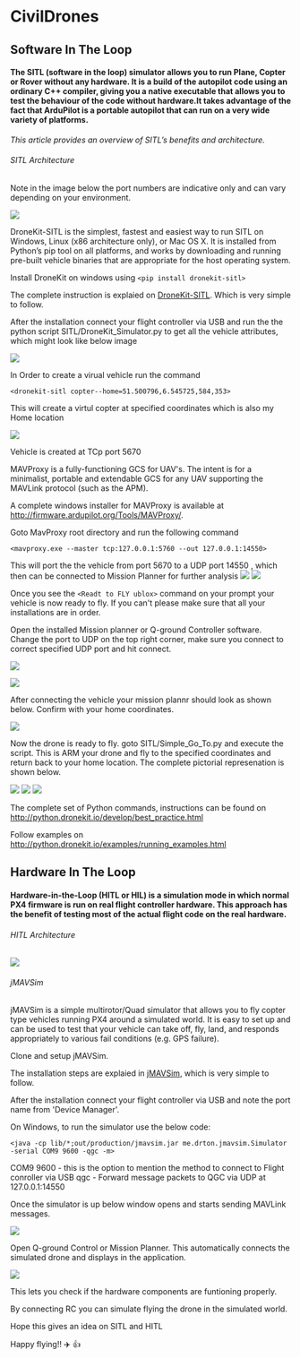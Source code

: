# CivilDrones
## Software In The Loop
#### The SITL (software in the loop) simulator allows you to run Plane, Copter or Rover without any hardware. It is a build of the autopilot code using an ordinary C++ compiler, giving you a native executable that allows you to test the behaviour of the code without hardware.It takes advantage of the fact that ArduPilot is a portable autopilot that can run on a very wide variety of platforms.

*This article provides an overview of SITL’s benefits and architecture.*

###### SITL Architecture
Note in the image below the port numbers are indicative only and can vary depending on your environment.

![](https://user-images.githubusercontent.com/10976047/51415178-396bcb00-1b75-11e9-9d89-dcc1d00e5d5e.jpg)

DroneKit-SITL is the simplest, fastest and easiest way to run SITL on Windows, Linux (x86 architecture only), or Mac OS X. It is installed from Python’s pip tool on all platforms, and works by downloading and running pre-built vehicle binaries that are appropriate for the host operating system.

Install DroneKit on windows using `<pip install dronekit-sitl>` 

The complete instruction is explaied on [DroneKit-SITL](http://python.dronekit.io/develop/sitl_setup.html). Which is very simple to 
follow.

After the installation connect your flight controller via USB and run the the python script SITL/DroneKit_Simulator.py to get all the vehicle attributes, which might look like below image

![](https://user-images.githubusercontent.com/10976047/51426373-13344280-1bea-11e9-8b1e-b10c17eedb16.png)

In Order to create a virual vehicle run the command

`<dronekit-sitl copter--home=51.500796,6.545725,584,353>` 

This will create a virtul copter at specified coordinates which is also my Home location

![](https://user-images.githubusercontent.com/10976047/51426417-ce5cdb80-1bea-11e9-87fc-35840493b1a1.PNG)

Vehicle is created at TCp port 5670

MAVProxy is a fully-functioning GCS for UAV's. The intent is for a minimalist, portable and extendable GCS for any UAV supporting the MAVLink protocol (such as the APM).

A complete windows installer for MAVProxy is available at 
http://firmware.ardupilot.org/Tools/MAVProxy/.

Goto MavProxy root directory and run the following command

`<mavproxy.exe --master tcp:127.0.0.1:5760 --out 127.0.0.1:14550>` 

This will port the the vehicle from port 5670 to a UDP port 14550 , which then can be connected to Mission Planner for further
analysis
![](https://user-images.githubusercontent.com/10976047/51426482-cbaeb600-1beb-11e9-9c50-44e15b101bce.PNG)
![](https://user-images.githubusercontent.com/10976047/51426483-cf423d00-1beb-11e9-9115-f34e2b70d69f.PNG)

Once you see the `<Readt to FLY ublox>` command on your prompt your vehicle is now ready to fly. If you can't please make sure that all your installations are in order.

Open the installed Mission planner or Q-ground Controller software. Change the port to UDP on the top right corner, make sure you connect to correct specified UDP port and hit connect.

![](https://user-images.githubusercontent.com/10976047/51426539-89d23f80-1bec-11e9-8d2f-25492e7c1d84.PNG)

![](https://user-images.githubusercontent.com/10976047/51426564-d1f16200-1bec-11e9-9c5a-0f11f63d24f5.PNG)

After connecting the vehicle your mission plannr should look as shown below. Confirm with your home coordinates.

![](https://user-images.githubusercontent.com/10976047/51426642-d407f080-1bed-11e9-8c4e-b1d74e0c719d.PNG)

Now the drone is ready to fly. goto SITL/Simple_Go_To.py and execute the script. This is ARM your drone and fly to the specified coordinates and return back to your home location. The complete pictorial represenation is shown below.

![](https://user-images.githubusercontent.com/10976047/51426728-ee8e9980-1bee-11e9-9a67-3db069acd430.png)
![](https://user-images.githubusercontent.com/10976047/51426729-ee8e9980-1bee-11e9-92fa-ce0c08a6960e.png)
![](https://user-images.githubusercontent.com/10976047/51426730-ef273000-1bee-11e9-894f-753367052204.png)

The complete set of Python commands, instructions can be found on 
http://python.dronekit.io/develop/best_practice.html

Follow examples on 
http://python.dronekit.io/examples/running_examples.html


## Hardware In The Loop 

#### Hardware-in-the-Loop (HITL or HIL) is a simulation mode in which normal PX4 firmware is run on real flight controller hardware. This approach has the benefit of testing most of the actual flight code on the real hardware.

###### HITL Architecture

![](https://user-images.githubusercontent.com/23422449/51610645-88bb4e00-1f1d-11e9-9090-d170b7585e24.png)

###### jMAVSim

jMAVSim is a simple multirotor/Quad simulator that allows you to fly copter type vehicles running PX4 around a simulated world. It is easy to set up and can be used to test that your vehicle can take off, fly, land, and responds appropriately to various fail conditions (e.g. GPS failure).

Clone and setup jMAVSim.

The installation steps are explaied in [jMAVSim](https://github.com/PX4/jMAVSim), which is very simple to 
follow.

After the installation connect your flight controller via USB and note the port name from 'Device Manager'.

On Windows, to run the simulator use the below code:

`<java -cp lib/*;out/production/jmavsim.jar me.drton.jmavsim.Simulator -serial COM9 9600 -qgc -m>` 

COM9 9600 - this is the option to mention the method to connect to Flight conroller via USB
qgc - Forward message packets to QGC via UDP at 127.0.0.1:14550

Once the simulator is up below window opens and starts sending MAVLink messages.

![](https://user-images.githubusercontent.com/23422449/51621456-dd1df800-1f34-11e9-8d6c-ffbc17f9f041.png)


Open Q-ground Control or Mission Planner. This automatically connects the simulated drone and displays in the application.

![](https://user-images.githubusercontent.com/23422449/51619144-fa9c9300-1f2f-11e9-8834-465f9161829d.png)

This lets you check if the hardware components are funtioning properly.

By connecting RC you can simulate flying the drone in the simulated world.

Hope this gives an idea on SITL and HITL

Happy flying!! :airplane: :thumbsup:

